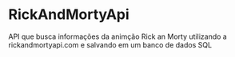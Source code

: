 # RickAndMortyApi
API que busca informações da animção Rick an Morty utilizando a rickandmortyapi.com e salvando em um banco de dados SQL
